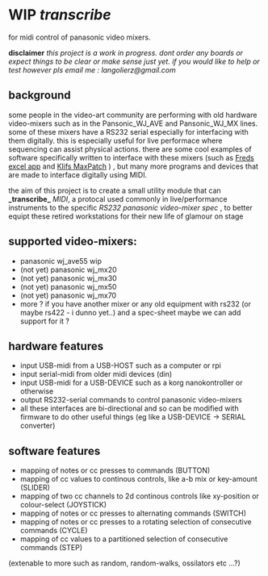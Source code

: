 # WIP _transcribe_

for midi control of panasonic video mixers.

__disclaimer__ _this project is a work in progress. dont order any boards or expect things to be clear or make sense just yet. if you would like to help or test however pls email me : langolierz@gmail.com_

## background

some people in the video-art community are performing with old hardware video-mixers such as in the Pansonic_WJ_AVE and Pansonic_WJ_MX lines. some of these mixers have a RS232 serial especially for interfacing with them digitally. this is especially useful for live performace where sequencing can assist physical actions. there are some cool examples of software specifically written to interface with these mixers (such as [Freds excel app](https://a2m2.ch/fred/wj-ave55.htm) and  [Klifs MaxPatch](https://vimeo.com/161662975) ) , but many more programs and devices that are made to interface digitally using MIDI.

the aim of this project is to create a small utility module that can __\_transcribe\___ _MIDI_, a protocal used commonly in live/performance instruments to the specific _RS232 panasonic video-mixer spec_ , to better equipt these retired workstations for their new life of glamour on stage

## supported video-mixers:

- panasonic wj_ave55 wip
- (not yet) panasonic wj_mx20
- (not yet) panasonic wj_mx30
- (not yet) panasonic wj_mx50
- (not yet) panasonic wj_mx70
- more ? if you have another mixer or any old equipment with rs232 (or maybe rs422 - i dunno yet..) and a spec-sheet maybe we can add support for it ?

## hardware features

- input USB-midi from a USB-HOST such as a computer or rpi
- input serial-midi from older midi devices (din)
- input USB-midi for a USB-DEVICE such as a korg nanokontroller or otherwise
- output RS232-serial commands to control panasonic video-mixers
- all these interfaces are bi-directional and so can be modified with firmware to do other useful things (eg like a USB-DEVICE -> SERIAL converter)

## software features

- mapping of notes or cc presses to commands (BUTTON)
- mapping of cc values to continous controls, like a-b mix or key-amount (SLIDER)
- mapping of two cc channels to 2d continous controls like xy-position or colour-select (JOYSTICK)
- mapping of notes or cc presses to alternating commands (SWITCH)
- mapping of notes or cc presses to a rotating selection of consecutive commands (CYCLE)
- mapping of cc values to a partitioned selection of consecutive commands (STEP)

(extenable to more such as random, random-walks, ossilators etc ...?)
